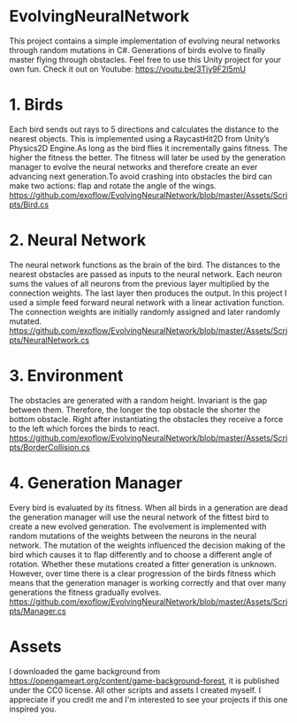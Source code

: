 # EvolvingNeuralNetwork
This project contains a simple implementation of evolving neural networks through random mutations in C#. 
Generations of birds evolve to finally master flying through obstacles. Feel free to use this Unity project for your own fun. Check it out on Youtube:
https://youtu.be/3Tjy9F2I5mU

# 1. Birds
Each bird sends out rays to 5 directions and calculates the distance to the nearest objects. This is implemented using a RaycastHit2D from Unity’s Physics2D Engine.As long as the bird flies it incrementally gains fitness. The higher the fitness the better. The fitness will later be used by the generation manager to evolve the neural networks and therefore create an ever advancing next generation.To avoid crashing into obstacles the bird can make two actions: flap and rotate the angle of the wings.
https://github.com/exoflow/EvolvingNeuralNetwork/blob/master/Assets/Scripts/Bird.cs

# 2. Neural Network
The neural network functions as the brain of the bird. The distances to the nearest obstacles are passed as inputs to the neural network. Each neuron sums the values of all neurons from the previous layer multiplied by the connection weights. The last layer then produces the output.
In this project I used a simple feed forward neural network with a linear activation function. The connection weights are initially randomly assigned and later randomly mutated.
https://github.com/exoflow/EvolvingNeuralNetwork/blob/master/Assets/Scripts/NeuralNetwork.cs

# 3. Environment
The obstacles are generated with a random height. Invariant is the gap between them. Therefore, the longer the top obstacle the shorter the bottom obstacle. Right after instantiating the obstacles they receive a force to the left which forces the birds to react.
https://github.com/exoflow/EvolvingNeuralNetwork/blob/master/Assets/Scripts/BorderCollision.cs

# 4. Generation Manager
Every bird is evaluated by its fitness. When all birds in a generation are dead the generation manager will use the neural network of the fittest bird to create a new evolved generation. The evolvement is implemented with random mutations of the weights between the neurons in the neural network. The mutation of the weights influenced the decision making of the bird which causes it to flap differently and to choose a different angle of rotation. Whether these mutations created a fitter generation is unknown. However, over time there is a clear progression of the birds fitness which means that the generation manager is working correctly and that over many generations the fitness gradually evolves.
https://github.com/exoflow/EvolvingNeuralNetwork/blob/master/Assets/Scripts/Manager.cs

# Assets
I downloaded the game background from https://opengameart.org/content/game-background-forest, it is published under the CC0 license. 
All other scripts and assets I created myself. I appreciate if you credit me and I'm interested to see your projects if this one inspired you.
